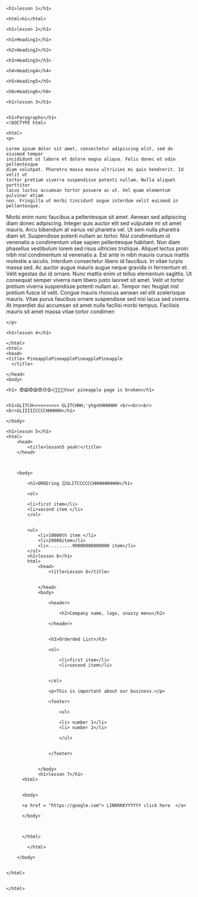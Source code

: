 
<html lang="en" dir="ltr">
  <head>
    <meta charset="utf-8">


  </head>
  <body>

    <h1>lesson 1</h1>

    <html>hi</html>

    <h1>lesson 2</h1>

    <h1>Heading1</h1>

    <h2>Heading2</h2>

    <h3>Heading3</h3>

    <h4>Heading4</h4>

    <h5>Heading5</h5>

    <h6>Heading6</h6>

    <h1>lesson 3</h1>


    <h1>Paragraphs</h1>
    <!DOCTYPE html>

    <html>
    <p>

    Lorem ipsum dolor sit amet, consectetur adipiscing elit, sed do eiusmod tempor
    incididunt ut labore et dolore magna aliqua. Felis donec et odio pellentesque
    diam volutpat. Pharetra massa massa ultricies mi quis hendrerit. Id velit ut
    tortor pretium viverra suspendisse potenti nullam. Nulla aliquet porttitor
    lacus luctus accumsan tortor posuere ac ut. Vel quam elementum pulvinar etiam
    non. Fringilla ut morbi tincidunt augue interdum velit euismod in pellentesque.
   Morbi enim nunc faucibus a pellentesque sit amet. Aenean sed adipiscing diam
  donec adipiscing. Integer quis auctor elit sed vulputate mi sit amet mauris.
    Arcu bibendum at varius vel pharetra vel. Ut sem nulla pharetra diam sit.
    Suspendisse potenti nullam ac tortor. Nisl condimentum id venenatis a condimentum
   vitae sapien pellentesque habitant. Non diam phasellus vestibulum lorem sed
  risus ultricies tristique.
    Aliquet lectus proin nibh nisl condimentum id venenatis a. Est ante in nibh
   mauris cursus mattis molestie a iaculis. Interdum consectetur libero id
  faucibus. In vitae turpis massa sed. Ac auctor augue mauris augue neque gravida
    in fermentum et. Velit egestas dui id ornare. Nunc mattis enim ut tellus
  elementum sagittis. Ut consequat semper viverra nam libero justo laoreet sit
  amet. Velit ut tortor pretium viverra suspendisse potenti nullam ac. Tempor
      nec feugiat nisl pretium fusce id velit. Congue mauris rhoncus aenean vel
      elit scelerisque mauris. Vitae purus faucibus ornare suspendisse sed nisi
     lacus sed viverra. At imperdiet dui accumsan sit amet nulla facilisi morbi
        tempus. Facilisis mauris sit amet massa vitae tortor condimen

    </p>

    <h1>lesson 4</h1>

    </html>
    <html>
    <head>
    <title> PineapplePineapplePineapplePineapple
      </title>

    </head>
    <body>

    <h1> 😨😱😨😱😨😓😩💀👻🤨👾💯Your pineapple page is broken</h1>


    <h1>GLITCH<<<<<<<<<< GLITCHHH;'yhgnhHHHHHH <br><br><br><br>GLIIIIICCCCHHHHHH</h1>

    </body>

    <h1>lesson 5</h1>
    <html>
    	<head>
    		<title>lesson5 yeah!</title>
    	</head>



    	<body>

    		<h1>ORDEring 😊GLITCCCCCCHHHHHHHHHH</h1>

    		<ol>

    		<li>first item</li>
    		<li>second item </li>
    		</ol>


    		<ul>
    			<li>10000th item </li>
    			<li>20000item</li>
    			<li>.........90000000000000 item</li>
    		</ul>
    		<h1>lesson 6</h1>
    		html>
    			<head>
    				<title>Lesson 6</title>


    			</head>
    			<body>

    				<header>

    					<h2>Company name, logo, snazzy menu</h2>

    				</header>


    				<h3>Orderded List</h3>

    				<ol>

    					<li>first item</li>
    					<li>second item</li>


    				</ol>

    				<p>This is important about our business.</p>

    				<footer>

    					<ul>

    					<li> number 1</li>
    					<li> number 2</li>

    					</ul>


    				</footer>


    			</body>
    			<h1>lesson 7</h1>
          <html>


          <body>

          <a href = "https://google.com"> LINKKKKYYYYYY click here  </a>

          </body>



          </html>

    		</html>

    	</body>


    </html>


    </html>

   
</html>
